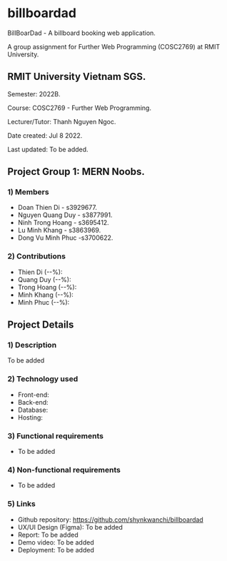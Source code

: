 # billboardad
BillBoarDad - A billboard booking web application.

A group assignment for Further Web Programming (COSC2769) at RMIT University.
## RMIT University Vietnam SGS.
Semester: 2022B.

Course: COSC2769 - Further Web Programming.

Lecturer/Tutor: Thanh Nguyen Ngoc.

Date created: Jul 8 2022.

Last updated: To be added.

## Project Group 1: MERN Noobs.
### 1) Members
+ Doan Thien Di - s3929677.
+ Nguyen Quang Duy - s3877991.
+ Ninh Trong Hoang - s3695412.
+ Lu Minh Khang - s3863969.
+ Dong Vu Minh Phuc -s3700622.
### 2) Contributions
+ Thien Di (--%):
+ Quang Duy (--%):
+ Trong Hoang (--%):
+ Minh Khang (--%):
+ Minh Phuc (--%):

## Project Details
### 1) Description
To be added
### 2) Technology used
+ Front-end:
+ Back-end:
+ Database:
+ Hosting:
### 3) Functional requirements
+ To be added
### 4) Non-functional requirements
+ To be added
### 5) Links
+ Github repository: https://github.com/shynkwanchi/billboardad
+ UX/UI Design (Figma): To be added
+ Report: To be added
+ Demo video: To be added
+ Deployment: To be added
